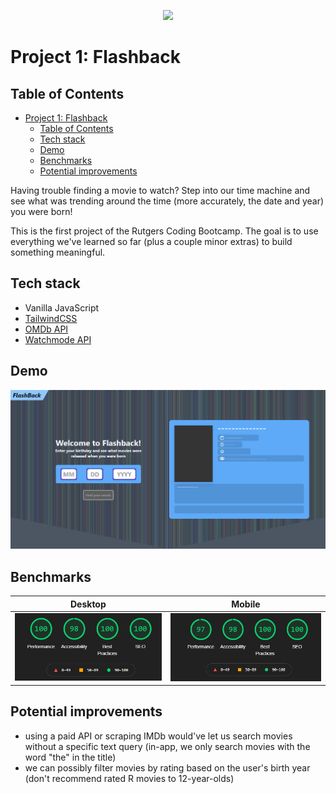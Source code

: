 <p align="center">
	<a href="https://krushilnaik.github.io/Flashback/">
		<img src="https://i.imgur.com/nT9LavM.png" height="40" />
	</a>
</p>

# Project 1: Flashback

## Table of Contents

- [Project 1: Flashback](#project-1-flashback)
  - [Table of Contents](#table-of-contents)
  - [Tech stack](#tech-stack)
  - [Demo](#demo)
  - [Benchmarks](#benchmarks)
  - [Potential improvements](#potential-improvements)

Having trouble finding a movie to watch? Step into our time machine and see what was trending around the time (more accurately, the date and year) you were born!

This is the first project of the Rutgers Coding Bootcamp. The goal is to use everything we've learned so far (plus a couple minor extras) to build something meaningful.

## Tech stack

-  Vanilla JavaScript
-  [TailwindCSS](https://tailwindcss.com/)
-  [OMDb API](http://www.omdbapi.com/)
-  [Watchmode API](https://api.watchmode.com/)

## Demo

![Demo gif](demo/demo.gif)

## Benchmarks

|                   Desktop                   |                  Mobile                   |
| :-----------------------------------------: | :---------------------------------------: |
| ![desktop scores](./benchmarks/desktop.png) | ![mobile scores](./benchmarks/mobile.png) |

## Potential improvements

-  using a paid API or scraping IMDb would've let us search movies without a specific text query (in-app, we only search movies with the word "the" in the title)
-  we can possibly filter movies by rating based on the user's birth year (don't recommend rated R movies to 12-year-olds)
